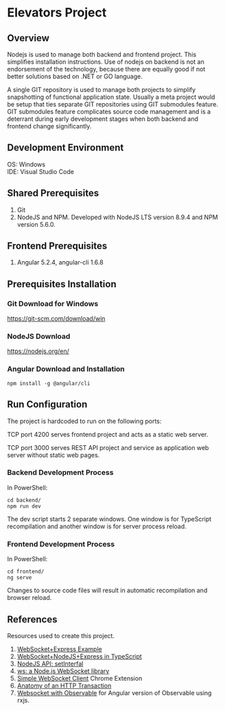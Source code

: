 # Elevators Project

## Overview

Nodejs is used to manage both backend and frontend project.  This simplifies installation instructions.  Use of nodejs on backend is not an endorsement of the technology, because there are equally good if not better solutions based on .NET or GO language.

A single GIT repository is used to manage both projects to simplify snapshotting of functional application state.  Usually a meta project would be setup that ties separate GIT repositories using GIT submodules feature.  GIT submodules feature complicates source code management and is a deterrant during early development stages when both backend and frontend change significantly.

## Development Environment

OS: Windows  
IDE: Visual Studio Code

## Shared Prerequisites

1. Git
2. NodeJS and NPM.  Developed with NodeJS LTS version 8.9.4 and NPM version 5.6.0.

## Frontend Prerequisites

1. Angular 5.2.4, angular-cli 1.6.8

## Prerequisites Installation

### Git Download for Windows

<https://git-scm.com/download/win>

### NodeJS Download

https://nodejs.org/en/

### Angular Download and Installation

    npm install -g @angular/cli

## Run Configuration

The project is hardcoded to run on the following ports:

TCP port 4200 serves frontend project and acts as a static web server.

TCP port 3000 serves REST API project and service as application web server without static web pages.

### Backend Development Process

In PowerShell:

    cd backend/
    npm run dev

The dev script starts 2 separate windows.  One window is for TypeScript recompilation and another window is for server process reload.

### Frontend Development Process

In PowerShell:

    cd frontend/
    ng serve

Changes to source code files will result in automatic recompilation and browser reload.

## References

Resources used to create this project.

1. [WebSocket+Express Example](https://github.com/websockets/ws#expressjs-example)
2. [WebSocket+NodeJS+Express in TypeScript](https://medium.com/factory-mind/websocket-node-js-express-step-by-step-using-typescript-725114ad5fe4)
3. [NodeJS API: setInterfal](https://nodejs.org/dist/latest-v8.x/docs/api/all.html#timers_setinterval_callback_delay_args)
4. [ws: a Node.js WebSocket library](https://github.com/websockets/ws)
5. [Simple WebSocket Client](https://chrome.google.com/webstore/detail/simple-websocket-client/pfdhoblngboilpfeibdedpjgfnlcodoo) Chrome Extension
6. [Anatomy of an HTTP Transaction](https://nodejs.org/en/docs/guides/anatomy-of-an-http-transaction/)
7. [Websocket with Observable](https://stackoverflow.com/questions/44060315/reconnecting-a-websocket-in-angular-and-rxjs/44067972#44067972) for Angular version of Observable using rxjs.
